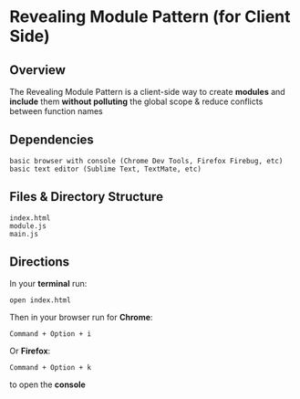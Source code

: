 # Revealing Module Pattern (for Client Side)

## Overview
The Revealing Module Pattern is a client-side way to create **modules** and **include** them **without polluting** the global scope & reduce conflicts between function names

## Dependencies

	basic browser with console (Chrome Dev Tools, Firefox Firebug, etc)
	basic text editor (Sublime Text, TextMate, etc)

## Files & Directory Structure

	index.html
	module.js
	main.js

## Directions
In your **terminal** run: 

	open index.html

Then in your browser run for **Chrome**:

	Command + Option + i
	
Or **Firefox**:

	Command + Option + k

to open the **console**

